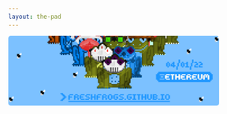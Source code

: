 ```yaml
---
layout: the-pad
---
```

<title>Fresh Frogs NFT 🍀 The Pad</title>
<img src="../assets/frogs/twitterBanner2.png" style="border-radius: 5px; width: 85%;">